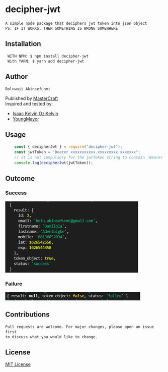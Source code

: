 # decipher-jwt
    A simple node package that deciphers jwt token into json object
    PS: IF IT WORKS, THEN SOMETHING IS WRONG SOMEWHERE

## Installation
     WITH NPM: $ npm install decipher-jwt
     With YARN: $ yarn add decipher-jwt

## Author
    Boluwaji Akinsefunmi
Published by [MasterCraft](https://github.com/IAmMasterCraft/) <br>
Inspired and tested by: 
- [Isaac Kelvin OziKelvin](https://github.com/ozikelvin)<br>
- [YoungMayor](https://github.com/YoungMayor)

## Usage
```javascript
    const { decipherJwt } = require("decipher-jwt");
    const jwtToken = "Bearer xxxxxxxxxxx.xxxxxxxxx.xxxxxxx";
    // it is not compulsory for the jwtToken string to contain 'Bearer' keyword
    console.log(decipherJwt(jwtToken));
```

## Outcome
### Success
<img src="images/success.png"> <br>
### Failure
<img src="images/failure.png">

## Contributions
    Pull requests are welcome. For major changes, please open an issue first 
    to discuss what you would like to change.

## License
[MIT License](./LICENSE)